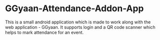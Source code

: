 # GGyaan-Attendance-Addon-App
This is a small android application which is made to work along with the web application - GGyaan. It supports login and a QR code scanner which helps to mark attendance for an event.
